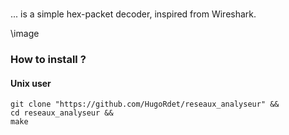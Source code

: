 # 
... is a simple hex-packet decoder, inspired from Wireshark.

\\image

### How to install ?

#### Unix user

```
git clone "https://github.com/HugoRdet/reseaux_analyseur" &&
cd reseaux_analyseur &&
make
```
